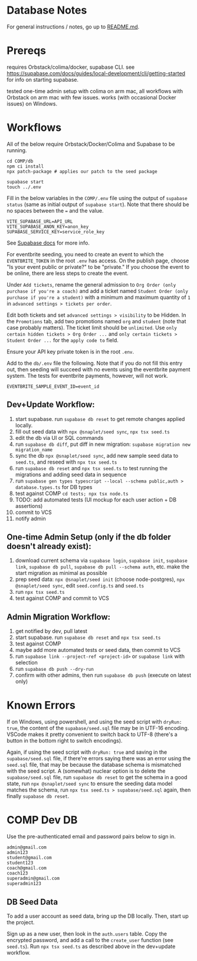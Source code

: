 # Database Notes

For general instructions / notes, go up to [README.md](../README.md).

# Prereqs

requires Orbstack/colima/docker, supabase CLI.
see https://supabase.com/docs/guides/local-development/cli/getting-started for info on starting supabase.

tested one-time admin setup with colima on arm mac, all workflows with Orbstack
on arm mac with few issues. works (with occasional Docker issues) on Windows.

# Workflows

All of the below require Orbstack/Docker/Colima and Supabase to be running.

```
cd COMP/db
npm ci install
npx patch-package # applies our patch to the seed package
```

```
supabase start
touch ../.env
```

Fill in the below variables in the `COMP/.env` file using the output of `supabase status`
(same as initial output of `supabase start`). Note that there should be no spaces
between the `=` and the value.

```
VITE_SUPABASE_URL=API_URL
VITE_SUPABASE_ANON_KEY=anon_key
SUPABASE_SERVICE_KEY=service_role_key
```

See [Supabase docs](https://supabase.com/docs/guides/local-development/cli/getting-started) for more info.


For eventbrite seeding, you need to create an event to which the
`EVENTBRITE_TOKEN` in the root `.env` has access. On the publish page, choose
"Is your event public or private?" to be "private." 
If you choose the event to be online, there are less steps to create the event.

Under `Add tickets`, rename the general admission to
`Org Order (only purchase if you're a coach)` and add a ticket named
`Student Order (only purchase if you're a student)` with a minimum and maximum
quantity of `1` in `advanced settings > tickets per order`.

Edit both tickets and set `advanced settings > visibility` to be Hidden.
In the `Promotions` tab, add two promotions named `org` and `student`
(note that case probably matters). The ticket limit should be `unlimited`.
Use `only certain hidden tickets > Org Order ...` and
`only certain tickets > Student Order ...` for the `apply code to` field.

Ensure your API key private token is in the root `.env`.

Add to the `db/.env` file the following. Note that if you do not fill this
entry out, then seeding will succeed with no events using the eventbrite
payment system. The tests for eventbrite payments, however, will not work.
```
EVENTBRITE_SAMPLE_EVENT_ID=event_id
```


## Dev+Update Workflow:

1. start supabase. run `supabase db reset` to get remote changes applied locally.
2. fill out seed data with `npx @snaplet/seed sync`, `npx tsx seed.ts`
3. edit the db via UI or SQL commands
4. run `supabase db diff`, put diff in new migration: `supabase migration new migration_name`
5. sync the db `npx @snaplet/seed sync`, add new sample seed data to `seed.ts`, and reseed with `npx tsx seed.ts`
6. run `supabase db reset` and `npx tsx seed.ts` to test running the migrations and adding seed data in sequence
7. run `supabase gen types typescript --local --schema public,auth > database.types.ts` for DB types
8. test against COMP `cd tests; npx tsx node.ts`
9. TODO: add automated tests (UI mockup for each user action + DB assertions)
10. commit to VCS
11. notify admin

## One-time Admin Setup (only if the db folder doesn't already exist):

1. download current schema via `supabase login`, `supabase init`, `supabase link`,
   `supabase db pull`, `supabase db pull --schema auth`, etc. make the start
   migration as minimal as possible
2. prep seed data: `npx @snaplet/seed init` (choose node-postgres), `npx @snaplet/seed sync`,
   edit `seed.config.ts` and `seed.ts`
3. run `npx tsx seed.ts`
4. test against COMP and commit to VCS

## Admin Migration Workflow:

1. get notified by dev, pull latest
2. start supabase. run `supabase db reset` and `npx tsx seed.ts`
3. test against COMP
4. maybe add more automated tests or seed data, then commit to VCS
5. run `supabase link --project-ref <project-id>` or `supabase link` with selection
6. run `supabase db push --dry-run`
7. confirm with other admins, then run `supabase db push` (execute on latest only)

# Known Errors

If on Windows, using powershell, and using the seed script with `dryRun: true`,
the content of the `supabase/seed.sql` file may be in UTF-16 encoding. VSCode makes
it pretty convenient to switch back to UTF-8 (there's a button in the bottom right
to switch encodings).

Again, if using the seed script with `dryRun: true` and saving in the `supabase/seed.sql`
file, if there're errors saying there was an error using the `seed.sql` file, that
may be because the database schema is mismatched with the seed script. A (somewhat)
nuclear option is to delete the `supabase/seed.sql` file, run `supabase db reset`
to get the schema in a good state, run `npx @snaplet/seed sync` to ensure the
seeding data model matches the schema, run `npx tsx seed.ts > supabase/seed.sql`
again, then finally `supabase db reset`.

# COMP Dev DB

Use the pre-authenticated email and password pairs below to sign in.

```
admin@gmail.com
admin123
student@gmail.com
student123
coach@gmail.com
coach123
superadmin@gmail.com
superadmin123
```

## DB Seed Data

To add a user account as seed data, bring up the DB locally. Then, start up the project.

Sign up as a new user, then look in the `auth.users` table. Copy the encrypted password, and add a call to the
`create_user` function (see `seed.ts`). Run `npx tsx seed.ts` as described above in the dev+update workflow.

